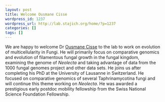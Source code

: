 ```yaml
---
layout: post
title: Welcome Ousmane Cisse
wordpress_id: 1237
wordpress_url: http://lab.stajich.org/home/?p=1237
categories: []
tags: []
---
```

We are happy to welcome Dr [Ousmane Cisse](/home/people/ousmane-cisse/) to the lab to work on evolution of multicellularity in Fungi. He will primarily focus on comparative genomics and evolution of filamentous fungal growth in the fungal kingdom, examining the genome of _Neolecta_ and taking advantage of data from the 1000 fungal genomes project and other data sets. He joins us after completing his PhD at the University of Lausanne in Switzerland. He focused on comparative genomics of several Taphrinamycotina fungi and will continue this theme working on _Neolecta_. He was awarded a prestigious early postdoc mobility fellowship from the Swiss National Science Foundation Fellowship.
